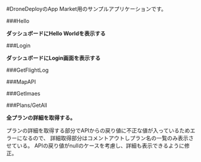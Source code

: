 #DroneDeployのApp Market用のサンプルアプリケーションです。  


###Hello  

**ダッシュボードにHello Worldを表示する**

###Login  

**ダッシュボードにLogin画面を表示する**

###GetFlightLog  

###MapAPI  

###GetImaes  


###Plans/GetAll  

**全プランの詳細を取得する。** 

プランの詳細を取得する部分でAPIからの戻り値に不正な値が入っているためエラーになるので、
詳細取得部分はコメントアウトしプラン名の一覧のみ表示させている。
APIの戻り値がnullのケースを考慮し、詳細も表示できるように修正。

